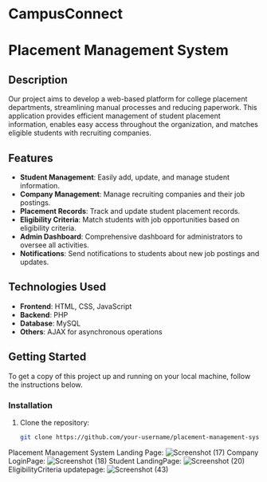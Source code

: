 # CampusConnect
# Placement Management System

## Description

Our project aims to develop a web-based platform for college placement departments, streamlining manual processes and reducing paperwork. This application provides efficient management of student placement information, enables easy access throughout the organization, and matches eligible students with recruiting companies.

## Features

- **Student Management**: Easily add, update, and manage student information.
- **Company Management**: Manage recruiting companies and their job postings.
- **Placement Records**: Track and update student placement records.
- **Eligibility Criteria**: Match students with job opportunities based on eligibility criteria.
- **Admin Dashboard**: Comprehensive dashboard for administrators to oversee all activities.
- **Notifications**: Send notifications to students about new job postings and updates.

## Technologies Used

- **Frontend**: HTML, CSS, JavaScript
- **Backend**: PHP
- **Database**: MySQL
- **Others**: AJAX for asynchronous operations

## Getting Started

To get a copy of this project up and running on your local machine, follow the instructions below.

### Installation

1. Clone the repository:
   ```bash
   git clone https://github.com/your-username/placement-management-system.git

Placement Management System
Landing Page:
![Screenshot (17)](https://github.com/Shobith16/-DBMS_mini_project/assets/96403075/4ac8262e-75cb-4459-bfa7-22da590c7f04)
Company LoginPage:
![Screenshot (18)](https://github.com/Shobith16/-DBMS_mini_project/assets/96403075/e6e253fa-c7d1-4958-bf30-08ffe5b28428)
Student LandingPage:
![Screenshot (20)](https://github.com/Shobith16/-DBMS_mini_project/assets/96403075/c05bacaf-8aa1-49c2-9477-e73ef11589ef)
EligibilityCriteria updatepage:
![Screenshot (43)](https://github.com/Shobith16/-DBMS_mini_project/assets/96403075/46c833ab-8144-4222-be72-53249697a7bf)
